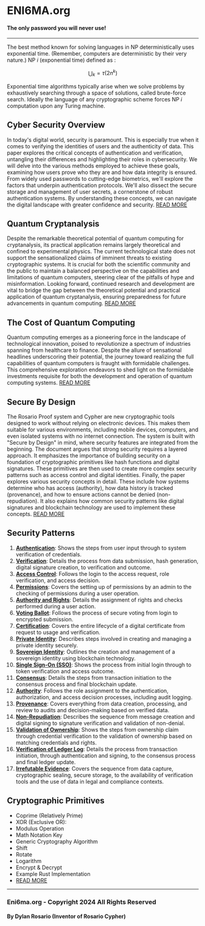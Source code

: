 # ENI6MA.org
#### The only password you will never use!
---


The best method known for solving languages in NP deterministically uses exponential time. (Remember, computers are deterministic by their very nature.) NP $i$ (exponential time) defined as :

$$
\bigcup_{k}=\tau\left(2 n^{k}\right)
$$

Exponential time algorithms typically arise when we solve problems by exhaustively searching through a space of solutions, called brute-force search. Ideally the language of any cryptographic scheme forces NP $i$ computation upon any Turing machine.


## Cyber Security Overview
In today's digital world, security is paramount.  This is especially true when it comes to verifying the identities of users and the authenticity of data. This paper explores the critical concepts of authentication and verification, untangling their differences and highlighting their roles in cybersecurity. We will delve into the various methods employed to achieve these goals, examining how users prove who they are and how data integrity is ensured. From widely used passwords to cutting-edge biometrics, we'll explore the factors that underpin authentication protocols. We'll also dissect the secure storage and management of user secrets, a cornerstone of robust authentication systems. By understanding these concepts, we can navigate the digital landscape with greater confidence and security.   [READ MORE](CyberSecurity.Overview.md) 


## Quantum Cryptanalysis

Despite the remarkable theoretical potential of quantum computing for cryptanalysis, its practical application remains largely theoretical and confined to experimental physics. The current technological state does not support the sensationalized claims of imminent threats to existing cryptographic systems. It is crucial for both the scientific community and the public to maintain a balanced perspective on the capabilities and limitations of quantum computers, steering clear of the pitfalls of hype and misinformation. Looking forward, continued research and development are vital to bridge the gap between the theoretical potential and practical application of quantum cryptanalysis, ensuring preparedness for future advancements in quantum computing.  [READ MORE](Quantum.Cryptanalysis.md) 

## The Cost of Quantum Computing

Quantum computing emerges as a pioneering force in the landscape of technological innovation, poised to revolutionize a spectrum of industries spanning from healthcare to finance. Despite the allure of sensational headlines underscoring their potential, the journey toward realizing the full capabilities of quantum computers is fraught with formidable challenges. This comprehensive exploration endeavors to shed light on the formidable investments requisite for both the development and operation of quantum computing systems.  [READ MORE](Cost.QuantumComputers.md)


## Secure By Design

The Rosario Proof system and Cypher are new cryptographic tools designed to work without relying on electronic devices. This makes them suitable for various environments, including mobile devices, computers, and even isolated systems with no internet connection. The system is built with "Secure by Design" in mind, where security features are integrated from the beginning. The document argues that strong security requires a layered approach. It emphasizes the importance of building security on a foundation of cryptographic primitives like hash functions and digital signatures. These primitives are then used to create more complex security patterns such as access control and digital identities. Finally, the paper explores various security concepts in detail. These include how systems determine who has access (authority), how data history is tracked (provenance), and how to ensure actions cannot be denied (non-repudiation). It also explains how common security patterns like digital signatures and blockchain technology are used to implement these concepts. [READ MORE](Secure.By.Design.md)

## Security Patterns

1. **[Authentication](Security.Patterns.md#1-authentication)**: Shows the steps from user input through to system verification of credentials.
2. **[Verification](Security.Patterns.md#2-verification)**: Details the process from data submission, hash generation, digital signature creation, to verification and outcome.
3. **[Access Control](Security.Patterns.md#3-access-control)**: Follows the login to the access request, role verification, and access decision.
4. **[Permissions](Security.Patterns.md#4-permissions)**: Covers the setting up of permissions by an admin to the checking of permissions during a user operation.
5. **[Authority and Rights](Security.Patterns.md#5-authority-and-rights)**: Details the assignment of rights and checks performed during a user action.
6. **[Voting Ballot](Security.Patterns.md#6-voting-ballot)**: Follows the process of secure voting from login to encrypted submission.
7. **[Certification](Security.Patterns.md#7-certification)**: Covers the entire lifecycle of a digital certificate from request to usage and verification.
8. **[Private Identity](Security.Patterns.md#8-private-identity)**: Describes steps involved in creating and managing a private identity securely.
9. **[Sovereign Identity](Security.Patterns.md#9-sovereign-identity)**: Outlines the creation and management of a sovereign identity using blockchain technology.
10. **[Single Sign-On (SSO)](Security.Patterns.md#10-single-sign-on-sso)**: Shows the process from initial login through to token verification and access outcome.
11. **[Consensus](Security.Patterns.md#11-consensus)**: Details the steps from transaction initiation to the consensus process and final blockchain update.
12. **[Authority](Security.Patterns.md#12-authority)**: Follows the role assignment to the authentication, authorization, and access decision processes, including audit logging.
13. **[Provenance](Security.Patterns.md#13-provenance)**: Covers everything from data creation, processing, and review to audits and decision-making based on verified data.
14. **[Non-Repudiation](Security.Patterns.md#14-non-repudiation)**: Describes the sequence from message creation and digital signing to signature verification and validation of non-denial.
15. **[Validation of Ownership](Security.Patterns.md#15-validation-of-ownership)**: Shows the steps from ownership claim through credential verification to the validation of ownership based on matching credentials and rights.
16. **[Verification of Ledger Log](Security.Patterns.md#16-verification-of-data)**: Details the process from transaction initiation, through authentication and signing, to the consensus process and final ledger update.
17. **[Irrefutable Evidence](Security.Patterns.md#17-irrefutable-evidence)**: Covers the sequence from data capture, cryptographic sealing, secure storage, to the availability of verification tools and the use of data in legal and compliance contexts.




## Cryptographic Primitives

 - Coprime (Relatively Prime)
 - XOR (Exclusive OR):
 - Modulus Operation
 - Math Notation Key
 - Generic Cryptography Algorithm
 - Shift
 - Rotate
 - Logarithm
 - Encrypt & Decrypt
 - Example Rust Implementation
 - [READ MORE](Cryptographic.Primitives.md)


---

### Eni6ma.org - Copyright 2024 All Rights Reserved
#### By Dylan Rosario (Inventor of Rosario Cypher)
